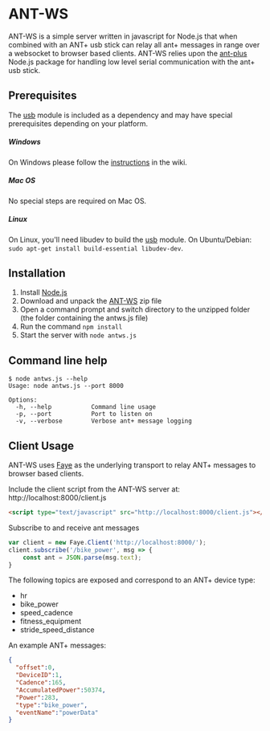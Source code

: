 
# ANT-WS

ANT-WS is a simple server written in javascript for Node.js that when combined with an ANT+ usb stick can relay all ant+ messages in range over a websocket to browser based clients.  ANT-WS relies upon the [ant-plus](https://github.com/Loghorn/ant-plus) Node.js package for handling low level serial communication with the ant+ usb stick.

## Prerequisites

The [usb](https://github.com/tessel/node-usb) module is included as a dependency and may have special prerequisites depending on your platform.
##### Windows
On Windows please follow the [instructions](https://github.com/chadj/ant-ws/wiki/Windows-Prerequisites) in the wiki.  
##### Mac OS
No special steps are required on Mac OS.
##### Linux
On Linux, you'll need libudev to build the [usb](https://github.com/tessel/node-usb) module. On Ubuntu/Debian: `sudo apt-get install build-essential libudev-dev`.

## Installation

1. Install [Node.js](https://nodejs.org/)
1. Download and unpack the [ANT-WS](https://github.com/chadj/ant-ws/archive/master.zip) zip file
1. Open a command prompt and switch directory to the unzipped folder (the folder containing the antws.js file)
1. Run the command `npm install`
1. Start the server with `node antws.js`

## Command line help

```
$ node antws.js --help
Usage: node antws.js --port 8000

Options:
  -h, --help           Command line usage
  -p, --port           Port to listen on
  -v, --verbose        Verbose ant+ message logging
```

## Client Usage

ANT-WS uses [Faye](https://faye.jcoglan.com/) as the underlying transport to relay ANT+ messages to browser based clients.

Include the client script from the ANT-WS server at:  http://localhost:8000/client.js

```html
<script type="text/javascript" src="http://localhost:8000/client.js"></script>
```

Subscribe to and receive ant messages

```javascript
var client = new Faye.Client('http://localhost:8000/');
client.subscribe('/bike_power', msg => {
    const ant = JSON.parse(msg.text);
}
```

The following topics are exposed and correspond to an ANT+ device type:

* hr
* bike_power
* speed_cadence
* fitness_equipment
* stride_speed_distance

An example ANT+ messages:
```json
{
  "offset":0,
  "DeviceID":1,
  "Cadence":165,
  "AccumulatedPower":50374,
  "Power":283,
  "type":"bike_power",
  "eventName":"powerData"
}
```
